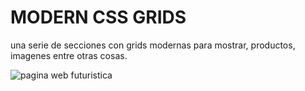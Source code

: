 # MODERN CSS GRIDS

una serie de secciones con grids modernas para mostrar,
productos, imagenes entre otras cosas.

![pagina web futuristica](/mdphoto.jpeg)

